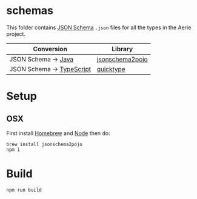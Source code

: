 # schemas

This folder contains [JSON Schema](https://json-schema.org/) `.json` files for all the types in the Aerie project.

| Conversion | Library |
| ---------- | ------- |
| JSON Schema -> [Java](https://www.oracle.com/java/) | [jsonschema2pojo](http://www.jsonschema2pojo.org/) |
| JSON Schema -> [TypeScript](https://www.typescriptlang.org/) | [quicktype](https://quicktype.io/) |

# Setup

## OSX

First install [Homebrew](https://brew.sh/) and [Node](https://nodejs.org/en/) then do:

```
brew install jsonschema2pojo
npm i
```

# Build

```
npm run build
```
